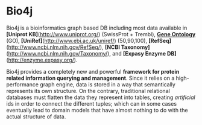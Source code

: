 Bio4j
=====

Bio4j is a bioinformatics graph based DB including most data available in **[Uniprot KB]**(http://www.uniprot.org/) (SwissProt + Trembl), [**Gene Ontology**](http://www.geneontology.org/) (GO), **[UniRef]**(http://www.ebi.ac.uk/uniref/) (50,90,100), **[RefSeq]**(http://www.ncbi.nlm.nih.gov/RefSeq/), **[NCBI Taxonomy]**(http://www.ncbi.nlm.nih.gov/Taxonomy/), and **[Expasy Enzyme DB]**(http://enzyme.expasy.org/). 

Bio4j provides a completely new and powerful **framework for protein related information querying and management**. Since it relies on a high-performance graph engine, data is stored in a way that semantically represents its own structure. 
On the contrary, traditional relational databases must flatten the data they represent into tables, creating _artificial_ ids in order to connect the different tuples; which can in some cases eventually lead to domain models that have almost nothing to do with the actual structure of data.

